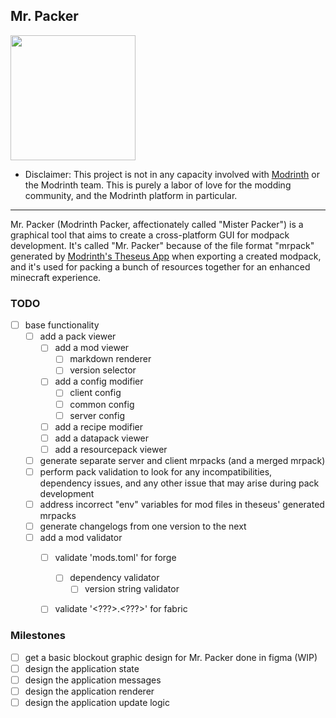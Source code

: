 
## Mr. Packer

<img src="https://pbs.twimg.com/media/Ex0_hK_WYAEKa4w?format=png&name=small" style="width:200px;"></img>

* Disclaimer: This project is not in any capacity involved with
[Modrinth](https://modrinth.com/) or the Modrinth team. This is
purely a labor of love for the modding community, and the Modrinth
platform in particular.

<hr />

Mr. Packer (Modrinth Packer, affectionately called "Mister Packer") is a graphical tool that
aims to create a cross-platform GUI for modpack development. It's called "Mr. Packer" because
of the file format "mrpack" generated by
[Modrinth's Theseus App](https://github.com/modrinth/code/blob/main/apps/app/README.md)
when exporting a created modpack, and it's used for packing a bunch of resources together
for an enhanced minecraft experience.

### TODO

- [ ] base functionality
    - [ ] add a pack viewer
        - [ ] add a mod viewer
            - [ ] markdown renderer
            - [ ] version selector
        - [ ] add a config modifier
            - [ ] client config
            - [ ] common config
            - [ ] server config
        - [ ] add a recipe modifier
        - [ ] add a datapack viewer
        - [ ] add a resourcepack viewer
    - [ ] generate separate server and client mrpacks (and a merged mrpack)
    - [ ] perform pack validation to look for any incompatibilities, dependency issues,
          and any other issue that may arise during pack development
    - [ ] address incorrect "env" variables for mod files in theseus' generated mrpacks
    - [ ] generate changelogs from one version to the next
    - [ ] add a mod validator
        - [ ] validate 'mods.toml' for forge
            - [ ] dependency validator
                - [ ] version string validator
        - [ ] validate '\<???>.\<???>' for fabric



### Milestones

- [ ] get a basic blockout graphic design for Mr. Packer done in figma (WIP)
- [ ] design the application state
- [ ] design the application messages
- [ ] design the application renderer
- [ ] design the application update logic
